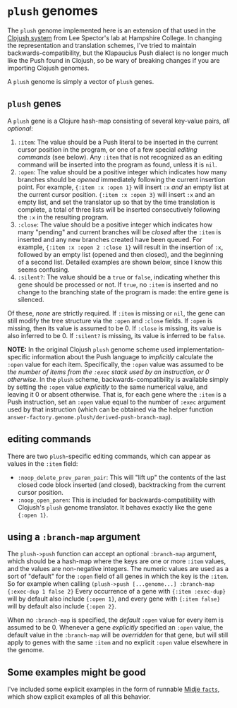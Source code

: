 # `plush` genomes

The `plush` genome implemented here is an extension of that used in the [Clojush system](https://github.com/lspector/Clojush) from Lee Spector's lab at Hampshire College. In changing the representation and translation schemes, I've tried to maintain backwards-compatibility, but the Klapaucius Push dialect is no longer much like the Push found in Clojush, so be wary of breaking changes if you are importing Clojush genomes.

A `plush` genome is simply a vector of `plush` genes.

## `plush` genes

A `plush` gene is a Clojure hash-map consisting of several key-value pairs, _all optional_:

1. `:item`: The value should be a Push literal to be inserted in the current cursor position in the program, or one of a few special _editing commands_ (see below). Any `:item` that is not recognized as an editing command will be inserted into the program as found, unless it is `nil`.
2. `:open`: The value should be a positive integer which indicates how many branches should be _opened_ immediately following the current insertion point. For example, `{:item :x :open 1}` will insert `:x` _and_ an empty list at the current cursor position. `{:item :x :open 3}` will insert `:x` and an empty list, and set the translator up so that by the time translation is complete, a total of three lists will be inserted consecutively following the `:x` in the resulting program.
3. `:close`: The value should be a positive integer which indicates how many "pending" and current branches will be _closed_ after the `:item` is inserted and any new branches created have been queued. For example, `{:item :x :open 2 :close 1}` will result in the insertion of `:x`, followed by an empty list (opened and then closed), and the beginning of a second list. Detailed examples are shown below, since I know this seems confusing.
4. `:silent?`: The value should be a `true` or `false`, indicating whether this gene should be processed or not. If `true`, no `:item` is inserted and no change to the branching state of the program is made: the entire gene is silenced.

Of these, _none_ are strictly required. If `:item` is missing or `nil`, the gene can still modify the tree structure via the `:open` and `:close` fields. If `:open` is missing, then its value is assumed to be 0. If `:close` is missing, its value is also inferred to be 0. If `:silent?` is missing, its value is inferred to be `false`.

**NOTE:** In the original Clojush `plush` genome scheme used implementation-specific information about the Push language to _implicitly_ calculate the `:open` value for each item. Specifically, the `:open` value was assumed to be _the number of items from the `:exec` stack used by an instruction, or 0 otherwise_. In the `plush` scheme, backwards-compatibility is available simply by setting the `:open` value _explicitly_ to the same numerical value, and leaving it 0 or absent otherwise. That is, for each gene where the `:item` is a Push instruction, set an `:open` value equal to the number of `:exec` argument used by that instruction (which can be obtained via the helper function `answer-factory.genome.plush/derived-push-branch-map`).


## editing commands

There are two `plush`-specific editing commands, which can appear as values in the `:item` field:

- `:noop_delete_prev_paren_pair`: This will "lift up" the contents of the last closed code block inserted (and closed), backtracking from the current cursor position.
- `:noop_open_paren`: This is included for backwards-compatibility with Clojush's `plush` genome translator. It behaves exactly like the gene `{:open 1}`.

## using a `:branch-map` argument

The `plush->push` function can accept an optional `:branch-map` argument, which should be a hash-map where the keys are one or more `:item` values, and the values are non-negative integers. The numeric values are used as a sort of "default" for the `:open` field of all genes in which the key is the `:item`. So for example when calling `(plush->push [...genome...] :branch-map {:exec-dup 1 false 2}` Every occurrence of a gene with `{:item :exec-dup}` will by default also include `{:open 1}`, and every gene with `{:item false}` will by default also include `{:open 2}`.

When no `:branch-map` is specified, the _default_ `:open` value for every item is assumed to be 0. Whenever a gene _explicitly_ specified an `:open` value, the default value in the `:branch-map` will be _overridden_ for that gene, but will still apply to genes with the same `:item` and no explicit `:open` value elsewhere in the genome.

## Some examples might be good

I've included some explicit examples in the form of runnable [Midje `facts`](https://github.com/Vaguery/answer-factory-clj/blob/master/test/answer_factory/genome/plush_test.clj#L540-L666), which show explicit examples of all this behavior.
